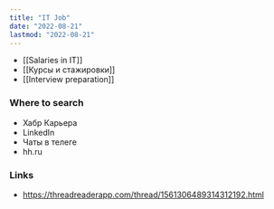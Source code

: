 ```yaml
---
title: "IT Job"
date: "2022-08-21"
lastmod: "2022-08-21"
---
```


- [[Salaries in IT]]
- [[Курсы и стажировки]]
- [[Interview preparation]]

### Where to search
- Хабр Карьера
- LinkedIn
- Чаты в телеге
- hh.ru

### Links
- https://threadreaderapp.com/thread/1561306489314312192.html